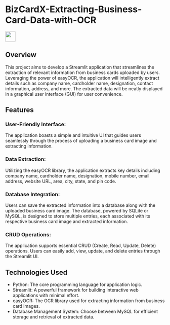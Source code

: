 # BizCardX-Extracting-Business-Card-Data-with-OCR
<p align="left"> <a href="https://www.linkedin.com/in/kailagovardhinik/" target="_blank" rel="noreferrer"> <picture> <source media="(prefers-color-scheme: dark)" srcset="https://raw.githubusercontent.com/danielcranney/readme-generator/main/public/icons/socials/linkedin-dark.svg" /> <source media="(prefers-color-scheme: light)" srcset="https://raw.githubusercontent.com/danielcranney/readme-generator/main/public/icons/socials/linkedin.svg" /> <img src="https://raw.githubusercontent.com/danielcranney/readme-generator/main/public/icons/socials/linkedin.svg" width="32" height="32" /> </picture> </a></p>

## Overview

This project aims to develop a Streamlit application that streamlines the extraction of relevant information from business cards uploaded by users. Leveraging the power of easyOCR, the application will intelligently extract details such as company name, cardholder name, designation, contact information, address, and more. The extracted data will be neatly displayed in a graphical user interface (GUI) for user convenience.


## Features
### User-Friendly Interface: 
The application boasts a simple and intuitive UI that guides users seamlessly through the process of uploading a business card image and extracting information.

### Data Extraction: 
Utilizing the easyOCR library, the application extracts key details including company name, cardholder name, designation, mobile number, email address, website URL, area, city, state, and pin code.

### Database Integration: 
Users can save the extracted information into a database along with the uploaded business card image. The database, powered by SQLite or MySQL, is designed to store multiple entries, each associated with its respective business card image and extracted information.

### CRUD Operations: 
The application supports essential CRUD (Create, Read, Update, Delete) operations. Users can easily add, view, update, and delete entries through the Streamlit UI.

## Technologies Used
- Python: The core programming language for application logic.
- Streamlit: A powerful framework for building interactive web applications with minimal effort.
- easyOCR: The OCR library used for extracting information from business card images.
- Database Management System: Choose between MySQL for efficient storage and retrieval of extracted data.
